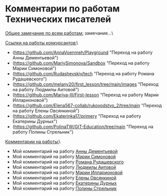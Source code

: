 # Комментарии по работам Технических писателей
  
  
<u>Общее замечание по всем работам:</u> замечание...\
  

<u>Ссылки на работы конкурсантов:</u>\
* (https://github.com/AnnaVoenmeh/Playground "Переход на работу Анны Дементьевой") 
* (https://github.com/MariySimonova/Sandbox "Переход на работу Марии Симоновой")
* (https://github.com/Rudashevskiy/tech "Переход на работу Романа Рудашевского")
* (https://github.com/melany20/first_lesson/tree/main/images "Переход на работу Людмилы Аитовой")
* (https://github.com/Mariya-Ill/First-lesson "Переход на работу Марии Илларионовой")
* (https://github.com/Elena567-collab/rukovodstvo_2/tree/main "Переход на работу Елены Овсянкиной")
* (https://github.com/Ekaterinka17/primery "Переход на работу Екатерины Дурных")
* (https://github.com/PolinaTW/GIT-Education/tree/main "Переход на работу Полины Стрельник")
  

<u>Комментарии на работы:</u>\
  
  
* Мой комментарий на работу [Анны Дементьевой]()
* Мой комментарий на работу [Марии Симоновой]()
* Мой комментарий на работу [Романа Рудашевского]()
* Мой комментарий на работу [Людмилы Аитовой]()
* Мой комментарий на работу [Марии Илларионовой]()
* Мой комментарий на работу [Елены Овсянкиной]()
* Мой комментарий на работу [Екатерины Дурных]()
* Мой комментарий на работу [Полины Стрельник]()